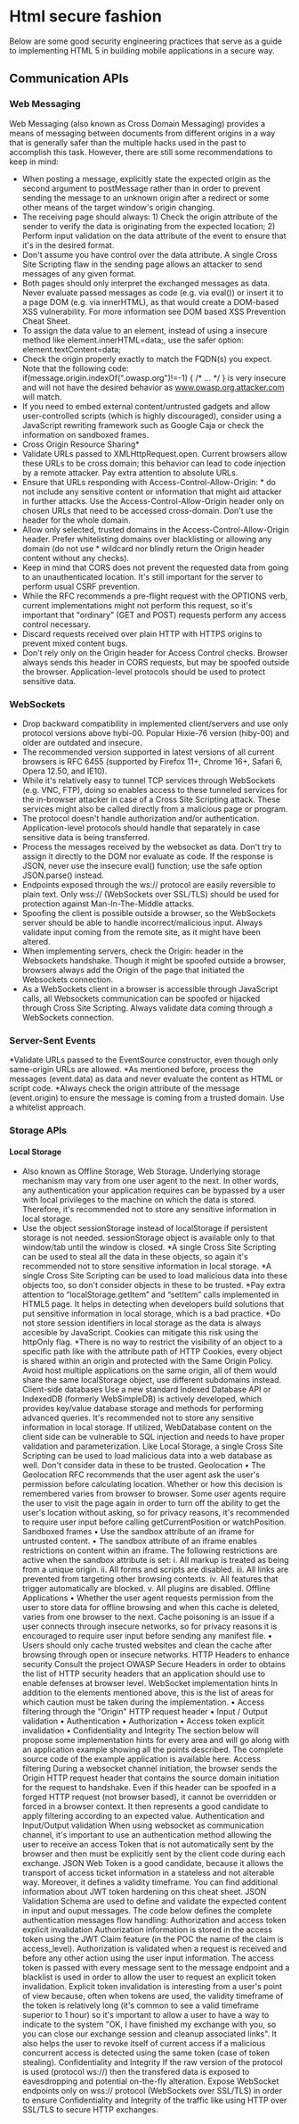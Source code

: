 # Html secure fashion
Below are some good security engineering practices that serve as a guide to implementing HTML 5 in building mobile applications in a secure way.
## Communication APIs
### Web Messaging
Web Messaging (also known as Cross Domain Messaging) provides a means of messaging between documents from different origins in a way that is generally safer than the multiple hacks used in the past to accomplish this task. However, there are still some recommendations to keep in mind:
 * When posting a message, explicitly state the expected origin as the second argument to postMessage rather than  in order to prevent sending the message to an unknown origin after a redirect or some other means of the target window's origin changing.
 * The receiving page should always: 1) Check the origin attribute of the sender to verify the data is originating from the expected location; 2) Perform input validation on the data attribute of the event to ensure that it's in the desired format.
 * Don't assume you have control over the data attribute. A single Cross Site Scripting flaw in the sending page allows an attacker to send messages of any given format.
 * Both pages should only interpret the exchanged messages as data. Never evaluate passed messages as code (e.g. via eval()) or insert it to a page DOM (e.g. via innerHTML), as that would create a DOM-based XSS vulnerability. For more information see DOM based XSS Prevention Cheat Sheet.
 * To assign the data value to an element, instead of using a insecure method like element.innerHTML=data;, use the safer option: element.textContent=data;
 * Check the origin properly exactly to match the FQDN(s) you expect. Note that the following code: if(message.origin.indexOf(".owasp.org")!=-1) { /* ... */ } is very insecure and will not have the desired behavior as www.owasp.org.attacker.com will match.
 * If you need to embed external content/untrusted gadgets and allow user-controlled scripts (which is highly discouraged), consider using a JavaScript rewriting framework such as Google Caja or check the information on sandboxed frames.
 * Cross Origin Resource Sharing*
 * Validate URLs passed to XMLHttpRequest.open. Current browsers allow these URLs to be cross domain; this behavior can lead to code injection by a remote attacker. Pay extra attention to absolute URLs.
 * Ensure that URLs responding with Access-Control-Allow-Origin: * do not include any sensitive content or information that might aid attacker in further attacks. Use the Access-Control-Allow-Origin header only on chosen URLs that need to be accessed cross-domain. Don't use the header for the whole domain.
 * Allow only selected, trusted domains in the Access-Control-Allow-Origin header. Prefer whitelisting domains over blacklisting or allowing any domain (do not use * wildcard nor blindly return the Origin header content without any checks).
 * Keep in mind that CORS does not prevent the requested data from going to an unauthenticated location. It's still important for the server to perform usual CSRF prevention.
 * While the RFC recommends a pre-flight request with the OPTIONS verb, current implementations might not perform this request, so it's important that "ordinary" (GET and POST) requests perform any access control necessary.
 * Discard requests received over plain HTTP with HTTPS origins to prevent mixed content bugs.
 * Don't rely only on the Origin header for Access Control checks. Browser always sends this header in CORS requests, but may be spoofed outside the browser. Application-level protocols should be used to protect sensitive data.
### WebSockets
 * Drop backward compatibility in implemented client/servers and use only protocol versions above hybi-00. Popular Hixie-76 version (hiby-00) and older are outdated and insecure.
 * The recommended version supported in latest versions of all current browsers is RFC 6455 (supported by Firefox 11+, Chrome 16+, Safari 6, Opera 12.50, and IE10).
 * While it's relatively easy to tunnel TCP services through WebSockets (e.g. VNC, FTP), doing so enables access to these tunneled services for the in-browser attacker in case of a Cross Site Scripting attack. These services might also be called directly from a malicious page or program.
 * The protocol doesn't handle authorization and/or authentication. Application-level protocols should handle that separately in case sensitive data is being transferred.
 * Process the messages received by the websocket as data. Don't try to assign it directly to the DOM nor evaluate as code. If the response is JSON, never use the insecure eval() function; use the safe option JSON.parse() instead.
 * Endpoints exposed through the ws:// protocol are easily reversible to plain text. Only wss:// (WebSockets over SSL/TLS) should be used for protection against Man-In-The-Middle attacks.
 * Spoofing the client is possible outside a browser, so the WebSockets server should be able to handle incorrect/malicious input. Always validate input coming from the remote site, as it might have been altered.
 * When implementing servers, check the Origin: header in the Websockets handshake. Though it might be spoofed outside a browser, browsers always add the Origin of the page that initiated the Websockets connection.
 * As a WebSockets client in a browser is accessible through JavaScript calls, all Websockets communication can be spoofed or hijacked through Cross Site Scripting. Always validate data coming through a WebSockets connection.
### Server-Sent Events
*Validate URLs passed to the EventSource constructor, even though only same-origin URLs are allowed.
*As mentioned before, process the messages (event.data) as data and never evaluate the content as HTML or script code.
*Always check the origin attribute of the message (event.origin) to ensure the message is coming from a trusted domain. Use a whitelist approach.
### Storage APIs
#### Local Storage
 * Also known as Offline Storage, Web Storage. Underlying storage mechanism may vary from one user agent to the next. In other words, any authentication your application requires can be bypassed by a user with local privileges to the machine on which the data is stored. Therefore, it's recommended not to store any sensitive information in local storage.
 * Use the object sessionStorage instead of localStorage if persistent storage is not needed. sessionStorage object is available only to that window/tab until the window is closed.
*A single Cross Site Scripting can be used to steal all the data in these objects, so again it's recommended not to store sensitive information in local storage.
*A single Cross Site Scripting can be used to load malicious data into these objects too, so don't consider objects in these to be trusted.
*Pay extra attention to “localStorage.getItem” and “setItem” calls implemented in HTML5 page. It helps in detecting when developers build solutions that put sensitive information in local storage, which is a bad practice.
*Do not store session identifiers in local storage as the data is always accesible by JavaScript. Cookies can mitigate this risk using the httpOnly flag.
*There is no way to restrict the visibility of an object to a specific path like with the attribute path of HTTP Cookies, every object is shared within an origin and protected with the Same Origin Policy. Avoid host multiple applications on the same origin, all of them would share the same localStorage object, use different subdomains instead.
Client-side databases
Use a new standard Indexed Database API or IndexedDB (formerly WebSimpleDB) is actively developed, which provides key/value database storage and methods for performing advanced queries.
It's recommended not to store any sensitive information in local storage.
If utilized, WebDatabase content on the client side can be vulnerable to SQL injection and needs to have proper validation and parameterization.
Like Local Storage, a single Cross Site Scripting can be used to load malicious data into a web database as well. Don't consider data in these to be trusted.
Geolocation
•	The Geolocation RFC recommends that the user agent ask the user's permission before calculating location. Whether or how this decision is remembered varies from browser to browser. Some user agents require the user to visit the page again in order to turn off the ability to get the user's location without asking, so for privacy reasons, it's recommended to require user input before calling getCurrentPosition or watchPosition.
Sandboxed frames
•	Use the sandbox attribute of an iframe for untrusted content.
•	The sandbox attribute of an iframe enables restrictions on content within an iframe. The following restrictions are active when the sandbox attribute is set:
i.	All markup is treated as being from a unique origin.
ii.	All forms and scripts are disabled.
iii.	All links are prevented from targeting other browsing contexts.
iv.	All features that trigger automatically are blocked.
v.	All plugins are disabled.
Offline Applications
•	Whether the user agent requests permission from the user to store data for offline browsing and when this cache is deleted, varies from one browser to the next. Cache poisoning is an issue if a user connects through insecure networks, so for privacy reasons it is encouraged to require user input before sending any manifest file.
•	Users should only cache trusted websites and clean the cache after browsing through open or insecure networks.
HTTP Headers to enhance security
Consult the project OWASP Secure Headers in order to obtains the list of HTTP security headers that an application should use to enable defenses at browser level.
WebSocket implementation hints
In addition to the elements mentioned above, this is the list of areas for which caution must be taken during the implementation.
•	Access filtering through the "Origin" HTTP request header
•	Input / Output validation
•	Authentication
•	Authorization
•	Access token explicit invalidation
•	Confidentiality and Integrity
The section below will propose some implementation hints for every area and will go along with an application example showing all the points described.
The complete source code of the example application is available here.
Access filtering
During a websocket channel initiation, the browser sends the Origin HTTP request header that contains the source domain initiation for the request to handshake. Even if this header can be spoofed in a forged HTTP request (not browser based), it cannot be overridden or forced in a browser context. It then represents a good candidate to apply filtering according to an expected value.
Authentication and Input/Output validation
When using websocket as communication channel, it's important to use an authentication method allowing the user to receive an access Token that is not automatically sent by the browser and then must be explicitly sent by the client code during each exchange.
JSON Web Token is a good candidate, because it allows the transport of access ticket information in a stateless and not alterable way. Moreover, it defines a validity timeframe. You can find additional information about JWT token hardening on this cheat sheet.
JSON Validation Schema are used to define and validate the expected content in input and ouput messages.
The code below defines the complete authentication messages flow handling:
Authorization and access token explicit invalidation
Authorization information is stored in the access token using the JWT Claim feature (in the POC the name of the claim is access_level). Authorization is validated when a request is received and before any other action using the user input information.
The access token is passed with every message sent to the message endpoint and a blacklist is used in order to allow the user to request an explicit token invalidation.
Explicit token invalidation is interesting from a user's point of view because, often when tokens are used, the validity timeframe of the token is relatively long (it's common to see a valid timeframe superior to 1 hour) so it's important to allow a user to have a way to indicate to the system "OK, I have finished my exchange with you, so you can close our exchange session and cleanup associated links".
It also helps the user to revoke itself of current access if a malicious concurrent access is detected using the same token (case of token stealing).
Confidentiality and Integrity
If the raw version of the protocol is used (protocol ws://) then the transfered data is exposed to eavesdropping and potential on-the-fly alteration.
Expose WebSocket endpoints only on wss:// protocol (WebSockets over SSL/TLS) in order to ensure Confidentiality and Integrity of the traffic like using HTTP over SSL/TLS to secure HTTP exchanges.
